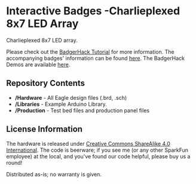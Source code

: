 Interactive Badges -Charlieplexed 8x7 LED Array
===============================================

Charlieplexed 8x7 LED array.

Please check out the [BadgerHack Tutorial](http://sfe.io/t349) for more information. 
The accompanying badges' information can be found [here](https://github.com/sparkfun/Interactive_Badges/tree/sxsw2015).
The BadgerHack Demos are available [here](https://github.com/sparkfun/BadgerHack_Demos).

 Repository Contents
-------------------

* **/Hardware** - All Eagle design files (.brd, .sch)
* **/Libraries** - Example Arduino Library.
* **/Production** - Test bed files and production panel files


License Information
-------------------

The hardware is released under [Creative Commons ShareAlike 4.0 International](https://creativecommons.org/licenses/by-sa/4.0/).
The code is beerware; if you see me (or any other SparkFun employee) at the local, and you've found our code helpful, please buy us a round!

Distributed as-is; no warranty is given.
